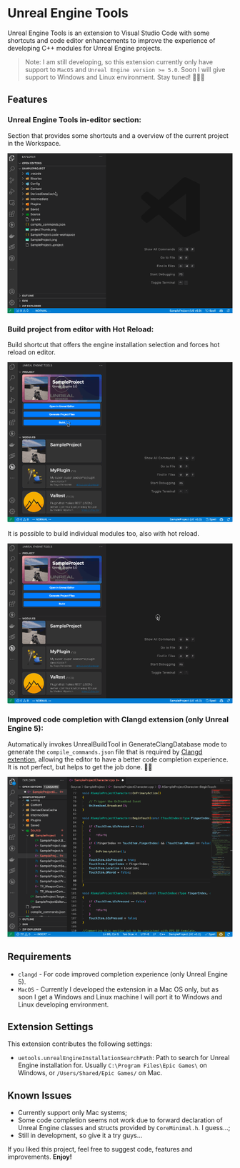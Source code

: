 # Unreal Engine Tools

Unreal Engine Tools is an extension to Visual Studio Code with some shortcuts and code editor enhancements to improve the experience of developing C++ modules for Unreal Engine projects.

> Note: I am still developing, so this extension currently only have support to `MacOS` and `Unreal Engine version >= 5.0`. Soon I will give support to Windows and Linux environment. Stay tuned! 👨🏻‍💻

## Features

### Unreal Engine Tools in-editor section:
Section that provides some shortcuts and a overview of the current project in the Workspace.

![Unreal Engine Tools editor section](./res/images/uetools_project00.gif)

### Build project from editor with Hot Reload:
Build shortcut that offers the engine installation selection and forces hot reload on editor.

![Build entire project](./res/images/uetools_project01.gif)

It is possible to build individual modules too, also with hot reload.

![Build module individually](./res/images/uetools_project02.gif)

### Improved code completion with Clangd extension (only Unreal Engine 5):
Automatically invokes UnrealBuildTool in GenerateClangDatabase mode to generate the `compile_commands.json` file that is required by [Clangd extention](https://clangd.llvm.org), allowing the editor to have a better code completion experience. It is not perfect, but helps to get the job done. 🙌🏻

![Code completion feature](./res/images/uetools_code00.gif)

## Requirements

* `clangd` - For code improved completion experience (only Unreal Engine 5).
* `MacOS` - Currently I developed the extension in a Mac OS only, but as soon I get a Windows and Linux machine I will port it to Windows and Linux developing environment.

## Extension Settings
This extension contributes the following settings:

* `uetools.unrealEngineInstallationSearchPath`: Path to search for Unreal Engine installation for. Usually `C:\Program Files\Epic Games\` on Windows, or `/Users/Shared/Epic Games/` on Mac.

## Known Issues

* Currently support only Mac systems;
* Some code completion seems not work due to forward declaration of Unreal Engine classes and structs provided by `CoreMinimal.h`. I guess...;
* Still in development, so give it a try guys...

If you liked this project, feel free to suggest code, features and improvements. **Enjoy!**
